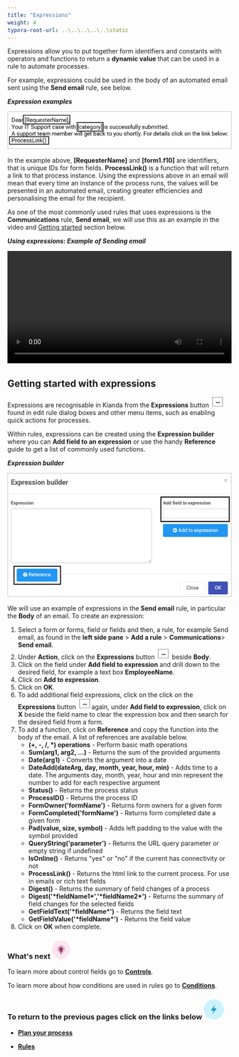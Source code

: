 ```yaml
---
title: "Expressions"
weight: 4
typora-root-url: ..\..\..\..\..\static
---
```


Expressions allow you to put together form identifiers and constants with operators and functions to return a **dynamic value** that can be used in a rule to automate processes. 

For example, expressions could be used in the body of an automated email sent using the **Send email** rule, see below.

***Expression examples***

![Expression examples](/images/expressioneg.gif)

In the example above, **[RequesterName]** and **[form1.f10]** are identifiers, that is unique IDs for form fields. **ProcessLink()** is a function that will return a link to that process instance. Using the expressions above in an email will mean that every time an instance of the process runs, the values will be presented in an automated email, creating greater efficiencies and personalising the email for the recipient. 

As one of the most commonly used rules that uses expressions is the **Communications** rule, **Send email**, we will use this as an example in the video and [Getting started](#getting-started-with-expressions) section below.

***Using expressions: Example of Sending email***

<video width="100%" style="width:100%" controls>
    <source src="/videos/expressions.mp4">
    Your browser does not support the video tag.
    </source>
</video>




## Getting started with expressions ##

Expressions are recognisable in Kianda from the **Expressions** button ![Expressions button](/images/ellipsis.png) found in edit rule dialog boxes and other menu items, such as enabling quick actions for processes. 

Within rules, expressions can be created using the **Expression builder** where you can **Add field to an expression** or use the handy **Reference** guide to get a list of commonly used functions. 

***Expression builder***

![Expression builder](/images/expressionbuilder2.gif)



We will use an example of expressions in the **Send email** rule, in particular the **Body** of an email. To create an expression:

1. Select a form or forms, field or fields and then, a rule, for example Send email, as found in the **left side pane** > **Add a rule** > **Communications**> **Send email**. 
2. Under **Action**, click on the **Expressions** button ![Expressions button](/images/ellipsis.png) beside **Body**.
3. Click on the field under **Add field to expression** and drill down to the desired field, for example a text box **EmployeeName**.
3. Click on **Add to expression**.
3. Click on **OK**.
4. To add additional field expressions, click on the click on the **Expressions** button ![Expressions button](/images/ellipsis.png)again, under **Add field to expression**, click on **X** beside the field name to clear the expression box and then search for the desired field from a form. 
7. To add a function, click on **Reference** and copy the function into the body of the email. A list of references are available below.
   - **(+, -, /, \*) operations** - Perform basic math operations
   - **Sum(arg1, arg2, ...)** - Returns the sum of the provided arguments
   - **Date(arg1)** - Converts the argument into a date
   - **DateAdd(dateArg, day, month, year, hour, min)** - Adds time to a date. The arguments day, month, year, hour and min represent the number to add for each respective argument
   - **Status()** - Returns the process status
   - **ProcessID()** - Returns the process ID
   - **FormOwner('formName')** - Returns form owners for a given form
   - **FormCompleted('formName')** - Returns form completed date a given form
   - **Pad(value, size, symbol)** - Adds left padding to the value with the symbol provided
   - **QueryString('parameter')** - Returns the URL query parameter or empty string if undefined
   - **IsOnline()** - Returns "yes" or "no" if the current has connectivity or not
   - **ProcessLink()** - Returns the html link to the current process. For use in emails or rich text fields
   - **Digest()** - Returns the summary of field changes of a process
   - **Digest('\*fieldName1\*','\*fieldName2\*')** - Returns the summary of field changes for the selected fields
   - **GetFieldText('\*fieldName\*')** - Returns the field text
   - **GetFieldValue('\*fieldName\*')** - Returns the field value
4. Click on **OK** when complete.



### What's next  ![Idea icon](/images/18.png)

To learn more about control fields go to [**Controls**](getting-started/create_process/controls.md). 

To learn more about how conditions are used in rules go to [**Conditions**](getting-started/create_process/conditions.md). 



### **To return to the previous pages click on the links below**  ![Idea icon](/images/10.png)

- [**Plan your process**](/docs/getting-started/create-first-process/plan-your-process/) 

- [**Rules**](/docs/getting-started/create-first-process/plan-your-process/rules/)

  

